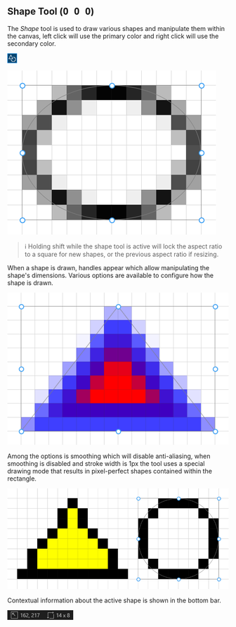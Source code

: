 ## Shape Tool (<kbd>O O O</kbd>)

The _Shape_ tool is used to draw various shapes and manipulate them within the canvas, left click will use the primary color and right click will use the secondary color.

![](./images/9-shape-tool.png)

![](./images/9-shape-tool-usage.png)

> ℹ️ Holding shift while the shape tool is active will lock the aspect ratio to a square for new shapes, or the previous aspect ratio if resizing.

When a shape is drawn, handles appear which allow manipulating the shape's dimensions. Various options are available to configure how the shape is drawn.

![](./images/9-shape-tool-usage-options.png)

Among the options is smoothing which will disable anti-aliasing, when smoothing is disabled and stroke width is 1px the tool uses a special drawing mode that results in pixel-perfect shapes contained within the rectangle.

![](./images/9-shape-tool-usage-pixel.png)

Contextual information about the active shape is shown in the bottom bar.

![](./images/7-rectangle-tool-usage-status.png)

